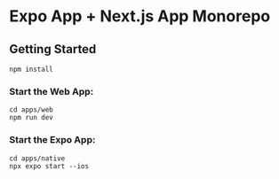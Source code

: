 # Expo App + Next.js App Monorepo

## Getting Started

```
npm install
```

### Start the Web App:

```
cd apps/web
npm run dev
```

### Start the Expo App:

```
cd apps/native
npx expo start --ios
```
